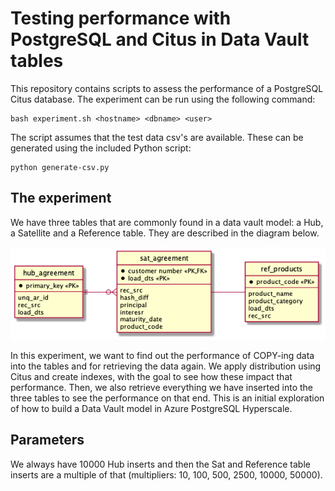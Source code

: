 # Testing performance with PostgreSQL and Citus in Data Vault tables

This repository contains scripts to assess the performance of a PostgreSQL Citus database. The experiment can be run using the following command:

```
bash experiment.sh <hostname> <dbname> <user>
```

The script assumes that the test data csv's are available. These can be generated using the included Python script:

```
python generate-csv.py
```

## The experiment
We have three tables that are commonly found in a data vault model: a Hub, a Satellite and a Reference table. They are described in the diagram below.

![](datamodel.png)

In this experiment, we want to find out the performance of COPY-ing data into the tables and for retrieving the data again.
We apply distribution using Citus and create indexes, with the goal to see how these impact that performance.
Then, we also retrieve everything we have inserted into the three tables to see the performance on that end.
This is an initial exploration of how to build a Data Vault model in Azure PostgreSQL Hyperscale.

## Parameters
We always have 10000 Hub inserts and then the Sat and Reference table inserts are a multiple of that (multipliers: 10, 100, 500, 2500, 10000, 50000).
